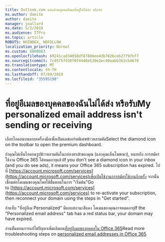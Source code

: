 ```yaml
---
title: Outlook.com แบบส่วนบุคคลอีเมลที่อยู่ไม่ได้ส่ง หรือรับ
ms.author: daeite
author: daeite
manager: joallard
ms.date: 5/2/2019
ms.audience: ITPro
ms.topic: article
ROBOTS: NOINDEX, NOFOLLOW
localization_priority: Normal
ms.custom: 8000083
ms.openlocfilehash: 69241cad34058df87886ee4db7826ceb2779fbf7
ms.sourcegitcommit: 7c0575fd30f0f4448e530e1ec40eabb362cb4670
ms.translationtype: MT
ms.contentlocale: th-TH
ms.lasthandoff: 07/09/2019
ms.locfileid: "35595198"
---
```

# <a name="my-personalized-email-address-isnt-sending-or-receiving"></a><span data-ttu-id="9018f-102">ที่อยู่อีเมลของบุคคลของฉันไม่ได้ส่ง หรือรับ</span><span class="sxs-lookup"><span data-stu-id="9018f-102">My personalized email address isn't sending or receiving</span></span>

<span data-ttu-id="9018f-103">เลือกไอคอนบนแถบเครื่องมือเพื่อเปิดแดชบอร์ดพิเศษข้าวหลามตัด</span><span class="sxs-lookup"><span data-stu-id="9018f-103">Select the diamond icon on the toolbar to open the premium dashboard.</span></span>

<span data-ttu-id="9018f-104">ถ้าคุณไม่เห็นไอคอนรูปข้าวหลามตัดในกล่องขาเข้าของคุณ (และคุณเห็นโฆษณา), หมายถึง การสมัครใช้งาน Office 365 ได้หมดอายุแล้ว</span><span class="sxs-lookup"><span data-stu-id="9018f-104">If you don't see a diamond icon in your inbox (and you do see ads), it means your Office 365 subscription has expired.</span></span> <span data-ttu-id="9018f-105">ไปที่ [https://account.microsoft.com/services](https://account.microsoft.com/services)เพื่อเปิดใช้งานการสมัครใช้งานอีกครั้ง จากนั้นเชื่อมต่อโดเมนของคุณโดยใช้ขั้นตอนในการ "เริ่มต้น"</span><span class="sxs-lookup"><span data-stu-id="9018f-105">Go to [https://account.microsoft.com/services](https://account.microsoft.com/services) to re-activate your subscription, then reconnect your domain using the steps in "Get started".</span></span>

<span data-ttu-id="9018f-106">ถ้าแท็บ "ที่อยู่อีเม Personalized" มีแถบสถานะสีแดง โดเมนของคุณอาจหมดอายุ</span><span class="sxs-lookup"><span data-stu-id="9018f-106">If the "Personalized email address" tab has a red status bar, your domain may have expired.</span></span>

<span data-ttu-id="9018f-107">อ่านขั้นตอนการแก้ไขปัญหาเพิ่มเติมบน[ที่อยู่อีเมลของบุคคลใน Office 365](https://support.office.com/article/75416a58-b225-4c02-8c07-8979403b427b?wt.mc_id=Office_Outlook_com_Alchemy)</span><span class="sxs-lookup"><span data-stu-id="9018f-107">Read more troubleshooting steps on [personalized email addresses in Office 365](https://support.office.com/article/75416a58-b225-4c02-8c07-8979403b427b?wt.mc_id=Office_Outlook_com_Alchemy).</span></span>